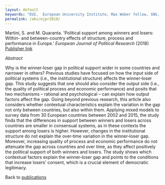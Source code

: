 ```yaml
---
layout: default
keywords: "EUI,  European University Institute, Max Weber fellow, SNS, Scuola Normale Superiore, LUISS, LUISS Guido Carli, post-doc, mario quaranta, publications, cv, CV, political science, sociology, political sociology, political protest, economic crisis, political participation, research, articles, article, Scuola Normale Superiore, book, books, conference, paper, researchgate, academia, googe scholar, scholar, dipartimento di scienze politiche, department of political science, democracy, political, social, european, participation, political science, social media"
permalink: /abs/ejpr2018/
---
```


Martini, S. and M. Quaranta. 'Political support among winners and losers: Within- and between-country effects of structure, process and performance in Europe.' *European Journal of Political Research* (2018)<br/>
[Publisher link](https://onlinelibrary.wiley.com/doi/full/10.1111/1475-6765.12284)

_Abstract_

Why is the winner‐loser gap in political support wider in some countries and narrower in others? Previous studies have focused on how the input side of political systems (i.e., the institutional structure) affects the winner‐loser gap. This study suggests that one should also consider the output side (i.e., the quality of political process and economic performance) and posits that two mechanisms – rational and psychological – can explain how output factors affect the gap. Going beyond previous research, this article also considers whether contextual characteristics explain the variation in the gap not only between countries, but also within them. Applying mixed models to survey data from 30 European countries between 2002 and 2015, the study finds that the differences in support between winners and losers across countries are smaller in consensual systems, as in these contexts the support among losers is higher. However, changes in the institutional structure do not explain the over‐time variation in the winner‐loser gap. Moreover, increasing quality of process and economic performance do not attenuate the gap across countries and over time, as they affect positively the political support of both winners and losers. The study shows which contextual factors explain the winner‐loser gap and points to the conditions that increase losers’ consent, which is a crucial element of democratic legitimacy.



Back to [publications](/publications/)
